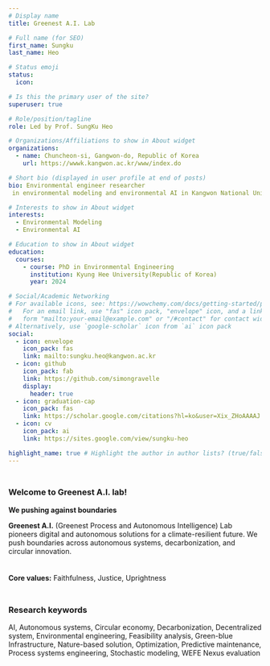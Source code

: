 ```yaml
---
# Display name
title: Greenest A.I. Lab

# Full name (for SEO)
first_name: Sungku
last_name: Heo

# Status emoji
status:
  icon:

# Is this the primary user of the site?
superuser: true

# Role/position/tagline
role: Led by Prof. SungKu Heo

# Organizations/Affiliations to show in About widget
organizations:
  - name: Chuncheon-si, Gangwon-do, Republic of Korea
    url: https://wwwk.kangwon.ac.kr/www/index.do

# Short bio (displayed in user profile at end of posts)
bio: Environmental engineer researcher
 in environmental modeling and environmental AI in Kangwon National University (Department of Civil and Environmental Engineering, Environmental Engineering Major), in Chuncheon-si, Republic of Korea

# Interests to show in About widget
interests:
  - Environmental Modeling
  - Environmental AI

# Education to show in About widget
education:
  courses:
    - course: PhD in Environmental Engineering
      institution: Kyung Hee University(Republic of Korea)
      year: 2024

# Social/Academic Networking
# For available icons, see: https://wowchemy.com/docs/getting-started/page-builder/#icons
#   For an email link, use "fas" icon pack, "envelope" icon, and a link in the
#   form "mailto:your-email@example.com" or "/#contact" for contact widget.
# Alternatively, use `google-scholar` icon from `ai` icon pack
social:
  - icon: envelope
    icon_pack: fas
    link: mailto:sungku.heo@kangwon.ac.kr
  - icon: github
    icon_pack: fab
    link: https://github.com/simongravelle
    display:
      header: true
  - icon: graduation-cap
    icon_pack: fas
    link: https://scholar.google.com/citations?hl=ko&user=Xix_ZHoAAAAJ
  - icon: cv
    icon_pack: ai
    link: https://sites.google.com/view/sungku-heo

highlight_name: true # Highlight the author in author lists? (true/false)
---
```


<span style="display: block; height: 8px;"></span>

### Welcome to Greenest A.I. lab! ###

**We pushing against boundaries** 

**Greenest A.I.** (Greenest Process and Autonomous Intelligence) Lab pioneers digital and autonomous solutions for a climate-resilient future. We push boundaries across autonomous systems, decarbonization, and circular innovation.

<span style="display: block; height: 8px;"></span>

**Core values:** Faithfulness, Justice, Uprightness

<span style="display: block; height: 8px;"></span>

### Research keywords ###

AI, Autonomous systems, Circular economy, Decarbonization, Decentralized system, Environmental engineering, Feasibility analysis, Green-blue Infrastructure, Nature-based solution, Optimization, Predictive maintenance, Process systems engineering, Stochastic modeling, WEFE Nexus evaluation

<span style="display: block; height: 8px;"></span>


